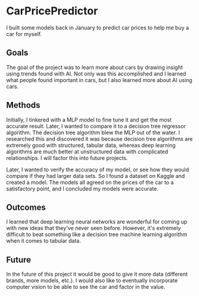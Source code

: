 # CarPricePredictor
I built some models back in January to predict car prices to help me buy a car for myself. 

## Goals
The goal of the project was to learn more about cars by drawing insight using trends found with AI. Not only was this accomplished and I learned what people found important in cars, but I also learned more about AI using cars.

## Methods
Initially, I tinkered with a MLP model to fine tune it and get the most accurate result. Later, I wanted to compare it to a decision tree regressor algorithm. The decision tree algorithm blew the MLP out of the water. I researched this and discovered it was because decision tree algorithms are extremely good with structured, tabular data, whereas deep learning algorithms are much better at unstructured data with complicated relationships. I will factor this into future projects.

Later, I wanted to verify the accuracy of my model, or see how they would compare if they had larger data sets. So I found a dataset on Kaggle and created a model. The models all agreed on the prices of the car to a satisfactory point, and I concluded my models were accurate.

## Outcomes
I learned that deep learning neural networks are wonderful for coming up with new ideas that they've never seen before. However, it's extremely difficult to beat something like a decision tree machine learning algorithm when it comes to tabular data.

## Future
In the future of this project it would be good to give it more data (different brands, more models, etc.). I would also like to eventually incorporate computer vision to be able to see the car and factor in the value.
